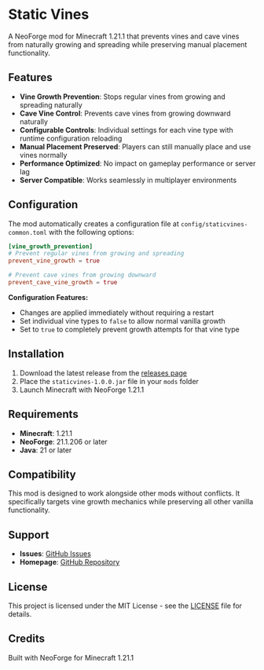 # Static Vines

A NeoForge mod for Minecraft 1.21.1 that prevents vines and cave vines from naturally growing and spreading while preserving manual placement functionality.

## Features

- **Vine Growth Prevention**: Stops regular vines from growing and spreading naturally
- **Cave Vine Control**: Prevents cave vines from growing downward naturally  
- **Configurable Controls**: Individual settings for each vine type with runtime configuration reloading
- **Manual Placement Preserved**: Players can still manually place and use vines normally
- **Performance Optimized**: No impact on gameplay performance or server lag
- **Server Compatible**: Works seamlessly in multiplayer environments

## Configuration

The mod automatically creates a configuration file at `config/staticvines-common.toml` with the following options:

```toml
[vine_growth_prevention]
# Prevent regular vines from growing and spreading
prevent_vine_growth = true

# Prevent cave vines from growing downward
prevent_cave_vine_growth = true
```

**Configuration Features:**
- Changes are applied immediately without requiring a restart
- Set individual vine types to `false` to allow normal vanilla growth
- Set to `true` to completely prevent growth attempts for that vine type

## Installation

1. Download the latest release from the [releases page](https://github.com/foogly/static-vines/releases)
2. Place the `staticvines-1.0.0.jar` file in your `mods` folder
3. Launch Minecraft with NeoForge 1.21.1

## Requirements

- **Minecraft**: 1.21.1
- **NeoForge**: 21.1.206 or later
- **Java**: 21 or later

## Compatibility

This mod is designed to work alongside other mods without conflicts. It specifically targets vine growth mechanics while preserving all other vanilla functionality.

## Support

- **Issues**: [GitHub Issues](https://github.com/foogly/static-vines/issues)
- **Homepage**: [GitHub Repository](https://github.com/foogly/static-vines)

## License

This project is licensed under the MIT License - see the [LICENSE](LICENSE) file for details.

## Credits

Built with NeoForge for Minecraft 1.21.1